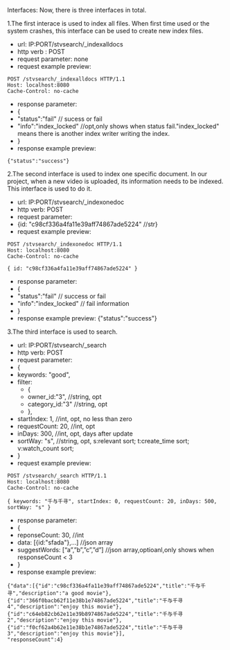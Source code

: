 Interfaces: Now, there is three interfaces in total.

1.The first interace is used to index all files. When first time used or the system crashes, this interface can be used to create new index files.
  - url: 	IP:PORT/stvsearch/_indexalldocs
  - http verb :	POST
  - request parameter: 	none
  - request example preview:
```
POST /stvsearch/_indexalldocs HTTP/1.1
Host: localhost:8080
Cache-Control: no-cache
```
  - response parameter: 
   - {
   - "status":"fail" // sucess or fail
   - "info":"index_locked" //opt,only shows when status fail."index_locked" means there is another index writer writing the index.
   -  }   
  - response example preview:
```
{"status":"success"}
```

2.The second interface is used to index one specific document. In our project, when a new video is uploaded, its information needs to be indexed. This interface is used to do it.
  - url: IP:PORT/stvsearch/_indexonedoc
  - http verb: POST
  - request parameter: 
   - {id: "c98cf336a4fa11e39aff74867ade5224" //str}
  - request example preview:
```
POST /stvsearch/_indexonedoc HTTP/1.1
Host: localhost:8080
Cache-Control: no-cache

{ id: "c98cf336a4fa11e39aff74867ade5224" }
```
  - response parameter: 
   - {
   - "status":"fail" // success or fail
   - "info":"index_locked" // fail information
   - }
  - response example preview:
        {"status":"success"}

3.The third interface is used to search.
  - url:	IP:PORT/stvsearch/_search
  - http verb: 	POST
  - request parameter:
   - {
   - keywords: "good",
   - filter:
     - {
     - owner_id:"3",	//string, opt
     - category_id:"3"	//string, opt
     - },
   - startIndex: 1, 	//int, opt, no less than zero
   - requestCount: 20,	//int, opt
   - inDays: 300, 	//int, opt, days after update
   - sortWay: "s", 	//string, opt, s:relevant sort; t:create_time sort; v:watch_count sort;
   - }
  - request example preview:
```
POST /stvsearch/_search HTTP/1.1
Host: localhost:8080
Cache-Control: no-cache

{ keywords: "千与千寻", startIndex: 0, requestCount: 20, inDays: 500, sortWay: "s" }
```
  - response parameter:
   - {
   - reponseCount: 30,				//int
   - data: [{id:"sfada"},...]		//json array
   - suggestWords: [“a”,”b”,”c”,”d”] 	//json array,optioanl,only shows when responseCount < 3
   - }
  - response example preview:
```
{"data":[{"id":"c98cf336a4fa11e39aff74867ade5224","title":"千与千寻","description":"a good movie"},{"id":"366f0bacb62f11e38b1e74867ade5224","title":"千与千寻4","description":"enjoy this movie"},{"id":"c64eb82cb62e11e39b8974867ade5224","title":"千与千寻2","description":"enjoy this movie"},{"id":"f0cf62a4b62e11e38b1e74867ade5224","title":"千与千寻3","description":"enjoy this movie"}],
"responseCount":4}
```
